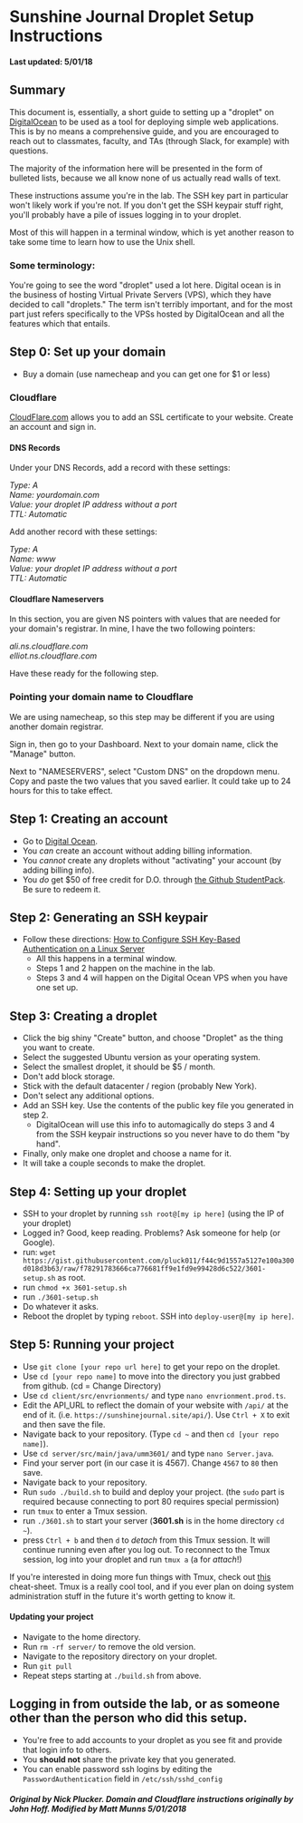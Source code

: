 # Sunshine Journal Droplet Setup Instructions
#### Last updated: 5/01/18

## Summary
This document is, essentially, a short guide to setting up a "droplet" on [DigitalOcean](https://www.digitalocean.com)
to be used as a tool for deploying simple web applications. This is by no means a
comprehensive guide, and you are encouraged to reach out to classmates, faculty, and
TAs (through Slack, for example) with questions.

The majority of the information here will be presented in the form of bulleted lists,
because we all know none of us actually read walls of text.

These instructions assume you're in the lab. The SSH key part in particular won't likely work if you're not.
If you don't get the SSH keypair stuff right, you'll probably have a pile of issues logging in
to your droplet.

Most of this will happen in a terminal window, which is yet another reason to take
some time to learn how to use the Unix shell.

### Some terminology:
You're going to see the word "droplet" used a lot here. Digital ocean is in the
business of hosting Virtual Private Servers (VPS), which they have decided to call
"droplets." The term isn't terribly important, and for the most part just refers
specifically to the VPSs hosted by DigitalOcean and all the features which that
entails.

## Step 0: Set up your domain
- Buy a domain (use namecheap and you can get one for $1 or less)
### Cloudflare
[CloudFlare.com](https://www.cloudflare.com/) allows you to add an SSL certificate 
to your website. Create an account and sign in.
#### DNS Records
Under your DNS Records, add a record with these settings:

_Type: A <br>
Name: yourdomain.com <br>
Value: your droplet IP address without a port <br>
TTL: Automatic <br>_

Add another record with these settings:

_Type: A <br>
Name: www <br>
Value: your droplet IP address without a port <br>
TTL: Automatic <br>_

#### Cloudflare Nameservers
In this section, you are given NS pointers with values that are needed for your
domain's registrar. In mine, I have the two following pointers:

_ali.ns.cloudflare.com <br>
elliot.ns.cloudflare.com_

Have these ready for the following step.

### Pointing your domain name to Cloudflare
We are using namecheap, so this step may be different if you are using
another domain registrar.

Sign in, then go to your Dashboard. Next to your domain name, click the "Manage"
button.

Next to "NAMESERVERS", select "Custom DNS" on the dropdown menu. Copy and paste
the two values that you saved earlier. It could take up to 24 hours for this to take effect.

## Step 1: Creating an account
- Go to [Digital Ocean](https://www.digitalocean.com).
- You *can* create an account without adding billing information.
- You *cannot* create any droplets without "activating" your account (by adding billing info).
- You *do* get $50 of free credit for D.O. through [the Github StudentPack](https://education.github.com/pack). Be sure to redeem it.

## Step 2: Generating an SSH keypair
- Follow these directions: [How to Configure SSH Key-Based Authentication on a Linux Server](https://www.digitalocean.com/community/tutorials/how-to-configure-ssh-key-based-authentication-on-a-linux-server)
   - All this happens in a terminal window.
   - Steps 1 and 2 happen on the machine in the lab.
   - Steps 3 and 4 will happen on the Digital Ocean VPS when you have one set up.

## Step 3: Creating a droplet
- Click the big shiny "Create" button, and choose "Droplet" as the thing you want to create.
- Select the suggested Ubuntu version as your operating system.
- Select the smallest droplet, it should be $5 / month.
- Don't add block storage.
- Stick with the default datacenter / region (probably New York).
- Don't select any additional options.
- Add an SSH key. Use the contents of the public key file you generated in step 2.
   - DigitalOcean will use this info to automagically do steps 3 and 4 from the SSH keypair instructions so you never have to do them "by hand".
- Finally, only make one droplet and choose a name for it.
- It will take a couple seconds to make the droplet.


## Step 4: Setting up your droplet
- SSH to your droplet by running ``ssh root@[my ip here]`` (using the IP of your droplet)
- Logged in? Good, keep reading. Problems? Ask someone for help (or Google).
- run: ``wget https://gist.githubusercontent.com/pluck011/f44c9d1557a5127e100a300d018d3b63/raw/f78291783666ca776681ff9e1fd9e99428d6c522/3601-setup.sh`` as root.
- run ``chmod +x 3601-setup.sh``
- run ``./3601-setup.sh``
- Do whatever it asks.
- Reboot the droplet by typing `reboot`. SSH into `deploy-user@[my ip here]`.

## Step 5: Running your project
- Use ``git clone [your repo url here]`` to get your repo on the droplet.
- Use ``cd [your repo name]`` to move into the directory you just grabbed from github. (cd = Change Directory)
- Use ``cd client/src/envrionments/`` and type `nano envrionment.prod.ts`.
- Edit the API_URL to reflect the domain of your website with `/api/` at the end of it. (i.e. `https://sunshinejournal.site/api/`). Use `Ctrl + X` to exit and then save the file.
- Navigate back to your repository. (Type `cd ~` and then `cd [your repo name]`).
- Use ``cd server/src/main/java/umm3601/`` and type `nano Server.java`.
- Find your server port (in our case it is 4567). Change ``4567`` to ``80`` then save.
- Navigate back to your repository.
- Run `sudo ./build.sh` to build and deploy your project. (the ``sudo`` part is required because connecting to port 80 requires special permission)
- run ``tmux`` to enter a Tmux session.
- run ``./3601.sh`` to start your server (**3601.sh** is in the home directory `cd ~`).
- press ``Ctrl + b`` and then ``d`` to *detach* from this Tmux session. It will continue running even after you log out. To reconnect to the Tmux session, log into your droplet and run ``tmux a`` (a for *attach*!)

If you're interested in doing more fun things with Tmux, check out [this](https://gist.github.com/MohamedAlaa/2961058) cheat-sheet. Tmux is a really cool tool, and if you ever plan on doing system administration stuff in the future it's worth getting to know it.

#### Updating your project
- Navigate to the home directory.
- Run ``rm -rf server/`` to remove the old version.
- Navigate to the repository directory on your droplet.
- Run ``git pull``
- Repeat steps starting at ``./build.sh`` from above.

## Logging in from outside the lab, or as someone other than the person who did this setup.
- You're free to add accounts to your droplet as you see fit and provide that login info to others.
- You **should not** share the private key that you generated.
- You can enable password ssh logins by editing the ``PasswordAuthentication`` field in ``/etc/ssh/sshd_config``

##### Original by Nick Plucker. Domain and Cloudflare instructions originally by John Hoff. Modified by Matt Munns 5/01/2018
